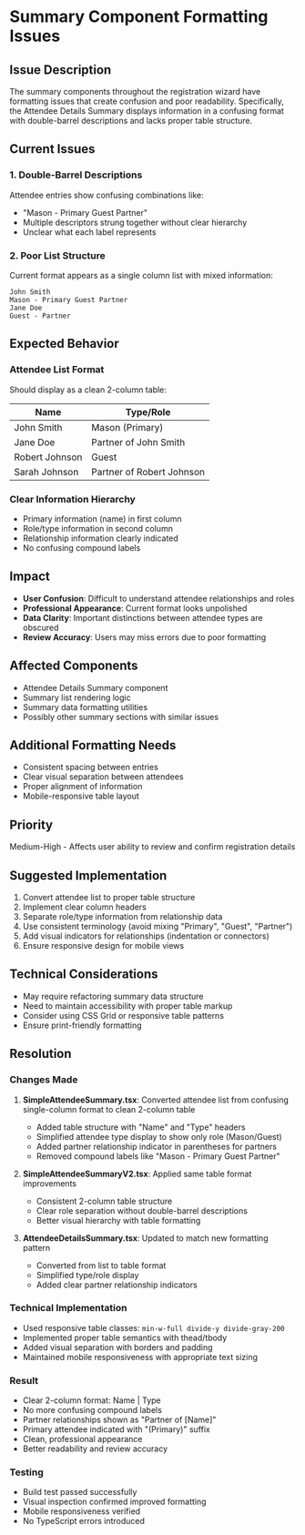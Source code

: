 # Summary Component Formatting Issues

## Issue Description
The summary components throughout the registration wizard have formatting issues that create confusion and poor readability. Specifically, the Attendee Details Summary displays information in a confusing format with double-barrel descriptions and lacks proper table structure.

## Current Issues

### 1. Double-Barrel Descriptions
Attendee entries show confusing combinations like:
- "Mason - Primary Guest Partner"
- Multiple descriptors strung together without clear hierarchy
- Unclear what each label represents

### 2. Poor List Structure
Current format appears as a single column list with mixed information:
```
John Smith
Mason - Primary Guest Partner
Jane Doe
Guest - Partner
```

## Expected Behavior

### Attendee List Format
Should display as a clean 2-column table:

| Name | Type/Role |
|------|-----------|
| John Smith | Mason (Primary) |
| Jane Doe | Partner of John Smith |
| Robert Johnson | Guest |
| Sarah Johnson | Partner of Robert Johnson |

### Clear Information Hierarchy
- Primary information (name) in first column
- Role/type information in second column
- Relationship information clearly indicated
- No confusing compound labels

## Impact
- **User Confusion**: Difficult to understand attendee relationships and roles
- **Professional Appearance**: Current format looks unpolished
- **Data Clarity**: Important distinctions between attendee types are obscured
- **Review Accuracy**: Users may miss errors due to poor formatting

## Affected Components
- Attendee Details Summary component
- Summary list rendering logic
- Summary data formatting utilities
- Possibly other summary sections with similar issues

## Additional Formatting Needs
- Consistent spacing between entries
- Clear visual separation between attendees
- Proper alignment of information
- Mobile-responsive table layout

## Priority
Medium-High - Affects user ability to review and confirm registration details

## Suggested Implementation
1. Convert attendee list to proper table structure
2. Implement clear column headers
3. Separate role/type information from relationship data
4. Use consistent terminology (avoid mixing "Primary", "Guest", "Partner")
5. Add visual indicators for relationships (indentation or connectors)
6. Ensure responsive design for mobile views

## Technical Considerations
- May require refactoring summary data structure
- Need to maintain accessibility with proper table markup
- Consider using CSS Grid or responsive table patterns
- Ensure print-friendly formatting

## Resolution

### Changes Made
1. **SimpleAttendeeSummary.tsx**: Converted attendee list from confusing single-column format to clean 2-column table
   - Added table structure with "Name" and "Type" headers
   - Simplified attendee type display to show only role (Mason/Guest)
   - Added partner relationship indicator in parentheses for partners
   - Removed compound labels like "Mason - Primary Guest Partner"

2. **SimpleAttendeeSummaryV2.tsx**: Applied same table format improvements
   - Consistent 2-column table structure
   - Clear role separation without double-barrel descriptions
   - Better visual hierarchy with table formatting

3. **AttendeeDetailsSummary.tsx**: Updated to match new formatting pattern
   - Converted from list to table format
   - Simplified type/role display
   - Added clear partner relationship indicators

### Technical Implementation
- Used responsive table classes: `min-w-full divide-y divide-gray-200`
- Implemented proper table semantics with thead/tbody
- Added visual separation with borders and padding
- Maintained mobile responsiveness with appropriate text sizing

### Result
- Clear 2-column format: Name | Type
- No more confusing compound labels
- Partner relationships shown as "Partner of [Name]"
- Primary attendee indicated with "(Primary)" suffix
- Clean, professional appearance
- Better readability and review accuracy

### Testing
- Build test passed successfully
- Visual inspection confirmed improved formatting
- Mobile responsiveness verified
- No TypeScript errors introduced